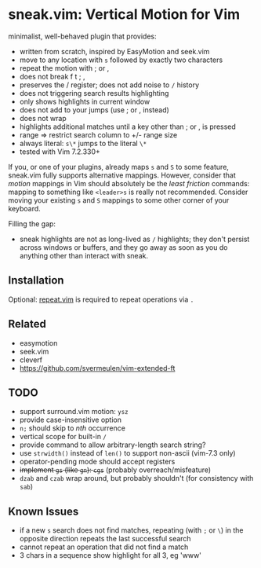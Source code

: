 # sneak.vim: Vertical Motion for Vim

minimalist, well-behaved plugin that provides:
  - written from scratch, inspired by EasyMotion and seek.vim
  - move to any location with `s` followed by exactly two characters
  - repeat the motion with ; or ,
  - does not break f t ; ,
  - preserves the / register; does not add noise to `/` history
  - does not triggering search results highlighting
  - only shows highlights in current window
  - does not add to your jumps (use ; or , instead)
  - does not wrap
  - highlights additional matches until a key other than ; or , is pressed
  - range => restrict search column to +/- range size
  - always literal: `s\*` jumps to the literal `\*`
  - tested with Vim 7.2.330+

If you, or one of your plugins, already maps `s` and `S` to some feature, sneak.vim 
fully supports alternative mappings. However, consider that *motion* mappings 
in Vim should absolutely be the *least friction* commands: mapping to something 
like `<leader>s` is really not recommended. Consider moving your existing `s` 
and `S` mappings to some other corner of your keyboard. 

Filling the gap: 
- sneak highlights are not as long-lived as `/` highlights; they don't persist 
  across windows or buffers, and they go away as soon as you do anything other 
  than interact with sneak. 


## Installation

Optional: [repeat.vim](https://github.com/tpope/vim-repeat) is required to repeat operations via `.`

## Related
* easymotion
* seek.vim
* cleverf
* https://github.com/svermeulen/vim-extended-ft

## TODO
* support surround.vim motion: `ysz`
* provide case-insensitive option
* `n;` should skip to *nth* occurrence
* vertical scope for built-in `/`
* provide command to allow arbitrary-length search string?
* use `strwidth()` instead of `len()` to support non-ascii (vim-7.3 only) 
* operator-pending mode should accept registers
* ~~implement `gs` (like `gn`): `cgs`~~ (probably overreach/misfeature)
* `dzab` and `czab` wrap around, but probably shouldn't (for consistency with `sab`)

## Known Issues
* if a new `s` search does not find matches, repeating (with `;` or `\`) in the opposite direction repeats the last successful search
* cannot repeat an operation that did not find a match
* 3 chars in a sequence show highlight for all 3, eg 'www'

